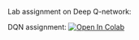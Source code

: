 Lab assignment on Deep Q-network:

DQN assignment: [![Open In Colab](https://colab.research.google.com/assets/colab-badge.svg)](https://colab.research.google.com/github/girafe-ai/ml-course/blob/24s_harbour_dlia/homeworks/hw03_dqn/lab03_dqn.ipynb)
